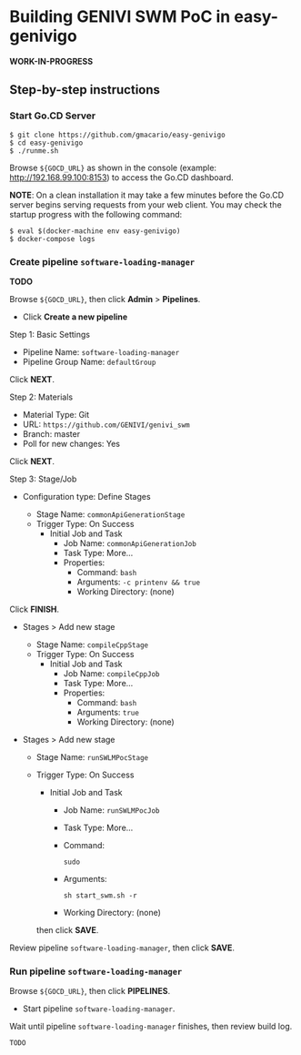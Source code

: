Building GENIVI SWM PoC in easy-genivigo
========================================

**WORK-IN-PROGRESS**

Step-by-step instructions
-------------------------

### Start Go.CD Server

```
$ git clone https://github.com/gmacario/easy-genivigo
$ cd easy-genivigo
$ ./runme.sh
```

Browse `${GOCD_URL}` as shown in the console (example: http://192.168.99.100:8153) to access the Go.CD dashboard.

**NOTE**: On a clean installation it may take a few minutes before the Go.CD server begins serving requests from your web client. You may check the startup progress with the following command:

```
$ eval $(docker-machine env easy-genivigo)
$ docker-compose logs
```

### Create pipeline `software-loading-manager`

**TODO**

Browse `${GOCD_URL}`, then click **Admin** > **Pipelines**.

* Click **Create a new pipeline**

Step 1: Basic Settings

* Pipeline Name: `software-loading-manager`
* Pipeline Group Name: `defaultGroup`

Click **NEXT**.

Step 2: Materials

* Material Type: Git
* URL: `https://github.com/GENIVI/genivi_swm`
* Branch: master
* Poll for new changes: Yes

Click **NEXT**.

Step 3: Stage/Job

* Configuration type: Define Stages

  - Stage Name: `commonApiGenerationStage`
  - Trigger Type: On Success
    * Initial Job and Task
      - Job Name: `commonApiGenerationJob`
      - Task Type: More...
      - Properties: 
        - Command: `bash`
        - Arguments: `-c printenv && true`
        - Working Directory: (none)

Click **FINISH**.

* Stages > Add new stage

  - Stage Name: `compileCppStage`
  - Trigger Type: On Success
    * Initial Job and Task
      - Job Name: `compileCppJob`
      - Task Type: More...
      - Properties: 
        - Command: `bash`
        - Arguments: `true`
        - Working Directory: (none)

* Stages > Add new stage

  - Stage Name: `runSWLMPocStage`
  - Trigger Type: On Success

    * Initial Job and Task
      - Job Name: `runSWLMPocJob`
      - Task Type: More...
      - Command:
  
        ```
        sudo
        ```
  
      - Arguments:
  
        ```
        sh start_swm.sh -r
        ```
  
      - Working Directory: (none)

    then click **SAVE**.

Review pipeline `software-loading-manager`, then click **SAVE**.

### Run pipeline `software-loading-manager`

Browse `${GOCD_URL}`, then click **PIPELINES**.

* Start pipeline `software-loading-manager`.

Wait until pipeline `software-loading-manager` finishes, then review build log.

```
TODO
```

<!-- EOF -->
